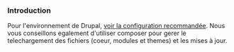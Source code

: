 ### Introduction

Pour l'environnement de Drupal, [voir la configuration recommandée](https://www.drupal.org/docs/understanding-drupal/how-drupal-9-was-made-and-what-is-included/environment-requirements-of-drupal-9).
Nous vous conseillons egalement d'utiliser composer pour gerer le telechargement des fichiers (coeur, modules et themes) et les mises à jour.
